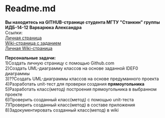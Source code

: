 # Readme.md
**Вы находитесь на GITHUB-странице студента МГТУ "Станкин" группы ИДБ-14-12 Варварюка Александра**
<br>
Cсылки:
<br>
[Личная страница](https://VarvariucA.github.io)
<br>
[Wiki-страница с заданием](https://github.com/stankin/oop-2018/wiki/%D0%97%D0%B0%D0%B4%D0%B0%D1%87%D0%B0-%E2%84%961-(Class-Diagram))
<br>
[Личная Wiki-страница](https://github.com/VarvariucA/VarvariucA.github.io/wiki)

**Персональные задачи:**
<br>
1)Создать личную страницу с помощью Github.com
<br>
2)Создать UML-диаграмму классов на основе заданной IDEF0 диаграммы
<br>
3)??Создать UML-диаграммы классов на основе предуманного проекта
<br>
4)Разработать unit-тест для проверки создания **прямоугольника**
<br>
5)Разработать класс(метод) построения прямоугольника в выбранном проекте
<br>
6)Проверить созданный класс(метод) с помощью unit-теста
<br>
7)Проверить созданный класс(метод) в составе приложения
<br>
8)Задокументировать созданный класс(метод) в wiki
<br>





